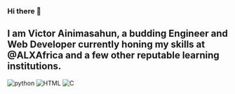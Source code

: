 ### Hi there 👋

## I am Victor Ainimasahun, a budding Engineer and Web Developer currently honing my skills at @ALXAfrica and a few other reputable learning institutions.

![python](https://img.shields.io/badge/Python-FFEBCD?style=for-the-badge&logo=Python&logoColor=blue) ![HTML](https://img.shields.io/badge/HTML-808080?style=for-the-badge&logo=Python&logoColor=CD5C5C) ![C](https://img.shields.io/badge/C-Blue?style=for-the-badge&logo=Python&logoColor=White)
